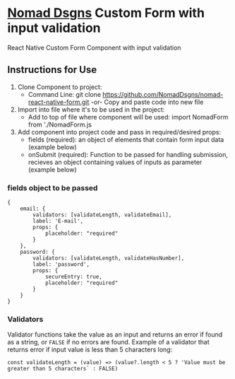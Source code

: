 # [Nomad Dsgns](https://www.nomaddsgns.com) Custom Form with input validation
React Native Custom Form Component with input validation

## Instructions for Use ##
1. Clone Component to project:
    - Command Line: git clone https://github.com/NomadDsgns/nomad-react-native-form.git
    -or- Copy and paste code into new file
2. Import into file where it's to be used in the project:
    - Add to top of file where component will be used: import NomadForm from './NomadForm.js
3. Add component into project code and pass in required/desired props:
    - fields (required): an object of elements that contain form input data (example below)
    - onSubmit (required): Function to be passed for handling submission, recieves an object containing values of inputs as parameter (example below)


### fields object to be passed ###

```
{
    email: {  
        validators: [validateLength, validateEmail],
        label: 'E-mail',
        props: {
            placeholder: "required"   
        }
    },
    password: {
        validators: [validateLength, validateHasNumber],
        label: 'password',
        props: {
            secureEntry: true,
            placeholder: "required"
        }
    }
}
```

### Validators ###

Validator functions take the value as an input and returns an error if found as a string, or `FALSE` if no errors are found.
Example of a validator that returns error if input value is less than 5 characters long:
```
const validateLength = (value) => (value?.length < 5 ? 'Value must be greater than 5 characters` : FALSE)
```
